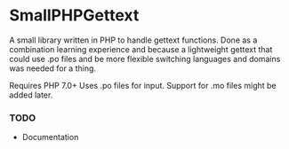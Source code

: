 # SmallPHPGettext

A small library written in PHP to handle gettext functions. Done as a combination learning experience and because a lightweight gettext that could use .po files and be more flexible switching languages and domains was needed for a thing.

Requires PHP 7.0+
Uses .po files for input. Support for .mo files might be added later.

### TODO
 - Documentation